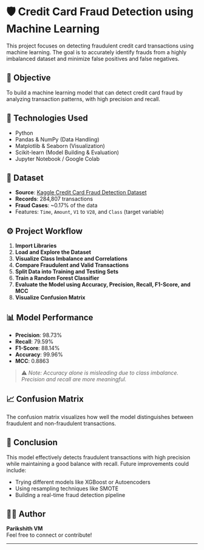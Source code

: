 # 🛡️ Credit Card Fraud Detection using Machine Learning

This project focuses on detecting fraudulent credit card transactions using machine learning. The goal is to accurately identify frauds from a highly imbalanced dataset and minimize false positives and false negatives.

## 📌 Objective

To build a machine learning model that can detect credit card fraud by analyzing transaction patterns, with high precision and recall.

## 🧠 Technologies Used

- Python
- Pandas & NumPy (Data Handling)
- Matplotlib & Seaborn (Visualization)
- Scikit-learn (Model Building & Evaluation)
- Jupyter Notebook / Google Colab

## 📂 Dataset

- **Source**: [Kaggle Credit Card Fraud Detection Dataset](https://www.kaggle.com/mlg-ulb/creditcardfraud)
- **Records**: 284,807 transactions
- **Fraud Cases**: ~0.17% of the data
- Features: `Time`, `Amount`, `V1` to `V28`, and `Class` (target variable)

## ⚙️ Project Workflow

1. **Import Libraries**  
2. **Load and Explore the Dataset**  
3. **Visualize Class Imbalance and Correlations**  
4. **Compare Fraudulent and Valid Transactions**  
5. **Split Data into Training and Testing Sets**  
6. **Train a Random Forest Classifier**  
7. **Evaluate the Model using Accuracy, Precision, Recall, F1-Score, and MCC**  
8. **Visualize Confusion Matrix**

## 📊 Model Performance

- **Precision**: 98.73%  
- **Recall**: 79.59%  
- **F1-Score**: 88.14%  
- **Accuracy**: 99.96%  
- **MCC**: 0.8863  

> ⚠️ *Note: Accuracy alone is misleading due to class imbalance. Precision and recall are more meaningful.*

## 📈 Confusion Matrix

The confusion matrix visualizes how well the model distinguishes between fraudulent and non-fraudulent transactions.

## 📝 Conclusion

This model effectively detects fraudulent transactions with high precision while maintaining a good balance with recall. Future improvements could include:
- Trying different models like XGBoost or Autoencoders
- Using resampling techniques like SMOTE
- Building a real-time fraud detection pipeline

## 🙋‍♂️ Author

**Parikshith VM**  
Feel free to connect or contribute!

---

